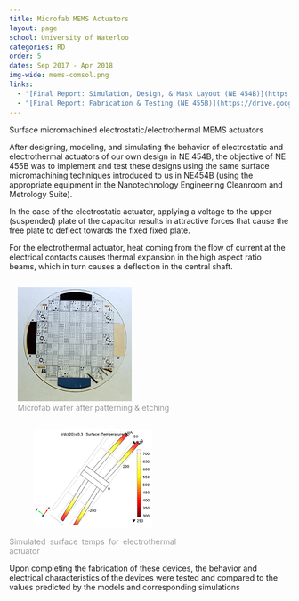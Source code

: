 ```yaml
---
title: Microfab MEMS Actuators
layout: page
school: University of Waterloo
categories: RD
order: 5
dates: Sep 2017 - Apr 2018
img-wide: mems-comsol.png
links:
  - "[Final Report: Simulation, Design, & Mask Layout (NE 454B)](https://drive.google.com/file/d/1hpBYdqkcSY4YI5j8JSYS9zaJWSoEmoq2/view?usp=sharing)"
  - "[Final Report: Fabrication & Testing (NE 455B)](https://drive.google.com/file/d/1trSlCzs4N6U5Git5GH5y-ioEEWotoaBc/view?usp=sharing)"
---
```


<div class="intro uw">Surface micromachined electrostatic/electrothermal MEMS actuators</div>

After designing, modeling, and simulating the behavior of electrostatic and electrothermal actuators of our own design in NE 454B, the objective of NE 455B was to implement and test these designs using the same surface micromachining techniques introduced to us in NE454B (using the appropriate equipment in the Nanotechnology Engineering Cleanroom and Metrology Suite).

In the case of the electrostatic actuator, applying a voltage to the upper (suspended) plate of the capacitor results in attractive forces that cause the free plate to deflect towards the fixed fixed plate.

For the electrothermal actuator, heat coming from the flow of current at the electrical contacts causes thermal expansion in the high aspect ratio beams, which in turn causes a deflection in the central shaft.

<div style="display:inline-block; width: 300px; padding: 15px;">
	<img src="images/mems.png">
	<div style="color:#999;text-align: left;">Microfab wafer after patterning & etching </div>
</div>

<div style="display:inline-block; width: 300px;">
	<img src="images/mems2.png" style="align:center;display: block; margin: 15px auto;">
	<div style="color:#999;text-align: justify;">Simulated surface temps for electrothermal actuator</div>
</div>

Upon completing the fabrication of these devices, the behavior and electrical characteristics of the devices were tested and compared to the values predicted by the models and corresponding simulations